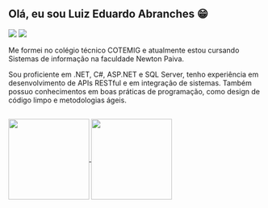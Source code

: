 ## Olá, eu sou Luiz Eduardo Abranches 😁

<div>
  <a href = "mailto:luizeduardo.abranches@gmail.com"><img src="https://img.shields.io/badge/-Gmail-%23333?style=for-the-badge&logo=gmail&logoColor=white"        target="_blank"></a>
  <a href = "https://www.linkedin.com/in/luiz-eduardo-abranches"><img src="https://img.shields.io/badge/LinkedIn-0077B5?style=for-the-badge&logo=linkedin&logoColor=white" target="_blank"></a>
</div>

Me formei no colégio técnico COTEMIG e atualmente estou cursando Sistemas de informação na faculdade Newton Paiva.

Sou proficiente em .NET, C#, ASP.NET e SQL Server, tenho experiência em desenvolvimento de APIs RESTful e em integração de sistemas. Também possuo conhecimentos em boas práticas de programação, como design de código limpo e metodologias ágeis.

##
  
<a href="https://github.com/luizranngel">
  <img height="160px" align="center" src="https://github-readme-stats.vercel.app/api/top-langs/?username=luizranngel&layout=compact&theme=discord_old_blurple"/>
</a>
<a href="https://github.com/luizranngel/buraco-nas-letras">
  <img height="160px" align="center" src="https://github-readme-stats.vercel.app/api/pin/?username=luizranngel&repo=buraco-nas-letras&theme=discord_old_blurple" />
</a>
